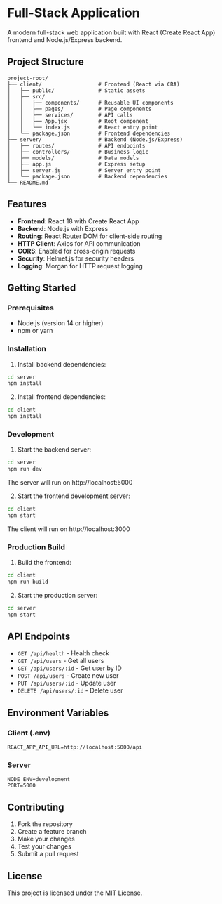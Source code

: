 
# Full-Stack Application

A modern full-stack web application built with React (Create React App) frontend and Node.js/Express backend.

## Project Structure

```
project-root/
├── client/                  # Frontend (React via CRA)
│   ├── public/              # Static assets
│   ├── src/
│   │   ├── components/      # Reusable UI components
│   │   ├── pages/           # Page components
│   │   ├── services/        # API calls
│   │   ├── App.jsx          # Root component
│   │   └── index.js         # React entry point
│   └── package.json         # Frontend dependencies
├── server/                  # Backend (Node.js/Express)
│   ├── routes/              # API endpoints
│   ├── controllers/         # Business logic
│   ├── models/              # Data models
│   ├── app.js               # Express setup
│   ├── server.js            # Server entry point
│   └── package.json         # Backend dependencies
└── README.md
```

## Features

- **Frontend**: React 18 with Create React App
- **Backend**: Node.js with Express
- **Routing**: React Router DOM for client-side routing
- **HTTP Client**: Axios for API communication
- **CORS**: Enabled for cross-origin requests
- **Security**: Helmet.js for security headers
- **Logging**: Morgan for HTTP request logging

## Getting Started

### Prerequisites

- Node.js (version 14 or higher)
- npm or yarn

### Installation

1. Install backend dependencies:
```bash
cd server
npm install
```

2. Install frontend dependencies:
```bash
cd client
npm install
```

### Development

1. Start the backend server:
```bash
cd server
npm run dev
```
The server will run on http://localhost:5000

2. Start the frontend development server:
```bash
cd client
npm start
```
The client will run on http://localhost:3000

### Production Build

1. Build the frontend:
```bash
cd client
npm run build
```

2. Start the production server:
```bash
cd server
npm start
```

## API Endpoints

- `GET /api/health` - Health check
- `GET /api/users` - Get all users
- `GET /api/users/:id` - Get user by ID
- `POST /api/users` - Create new user
- `PUT /api/users/:id` - Update user
- `DELETE /api/users/:id` - Delete user

## Environment Variables

### Client (.env)
```
REACT_APP_API_URL=http://localhost:5000/api
```

### Server
```
NODE_ENV=development
PORT=5000
```

## Contributing

1. Fork the repository
2. Create a feature branch
3. Make your changes
4. Test your changes
5. Submit a pull request

## License

This project is licensed under the MIT License.
